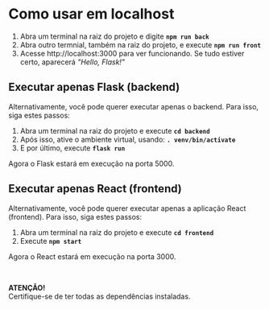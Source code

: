 # Como usar em localhost

1. Abra um terminal na raiz do projeto e digite **`npm run back`**
2. Abra outro termnial, também na raiz do projeto, e execute **`npm run front`**
3. Acesse http://localhost:3000 para ver funcionando. Se tudo estiver certo, aparecerá *"Hello, Flask!"*

## Executar apenas Flask (backend)
Alternativamente, você pode querer executar apenas o backend. Para isso, siga estes passos:

1. Abra um terminal na raiz do projeto e execute **`cd backend`**
2. Após isso, ative o ambiente virtual, usando: **`. venv/bin/activate`**
3. E por último, execute **`flask run`**

Agora o Flask estará em execução na porta 5000.

## Executar apenas React (frontend)
Alternativamente, você pode querer executar apenas a aplicação React (frontend). Para isso, siga estes passos:

1. Abra um terminal na raiz do projeto e execute **`cd frontend`**
2. Execute **`npm start`**

Agora o React estará em execução na porta 3000.

<br/>

**ATENÇÃO!**
<br/>
Certifique-se de ter todas as dependências instaladas.
